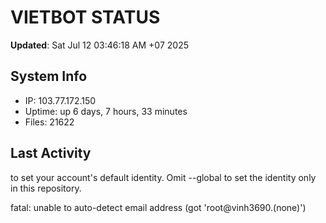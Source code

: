# VIETBOT STATUS
**Updated**: Sat Jul 12 03:46:18 AM +07 2025

## System Info
- IP: 103.77.172.150
- Uptime: up 6 days, 7 hours, 33 minutes
- Files: 21622

## Last Activity

to set your account's default identity.
Omit --global to set the identity only in this repository.

fatal: unable to auto-detect email address (got 'root@vinh3690.(none)')

